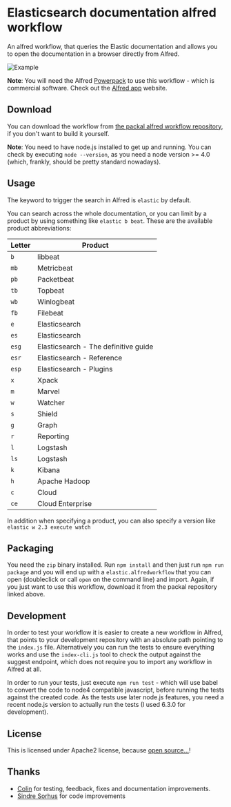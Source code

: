 # Elasticsearch documentation alfred workflow

An alfred workflow, that queries the Elastic documentation and allows you to open the documentation in a browser directly from Alfred.

![Example](screenshot.png)

**Note**: You will need the Alfred [Powerpack](https://www.alfredapp.com/powerpack/) to use this workflow - which is commercial software. Check out the [Alfred app](https://www.alfredapp.com/) website.

## Download

You can download the workflow from [the packal alfred workflow repository](http://www.packal.org/), if you don't want to build it yourself.

**Note**: You need to have node.js installed to get up and running. You can check by executing `node --version`, as you need a node version >= 4.0 (which, frankly, should be pretty standard nowadays).

## Usage

The keyword to trigger the search in Alfred is `elastic` by default.

You can search across the whole documentation, or you can limit by a product by using something like `elastic b beat`. These are the available product abbreviations:

| Letter | Product                              |
| ------ | ------------------------------------ |
| `b`    | libbeat                              |
| `mb`   | Metricbeat                           |
| `pb`   | Packetbeat                           |
| `tb`   | Topbeat                              |
| `wb`   | Winlogbeat                           |
| `fb`   | Filebeat                             |
| `e`    | Elasticsearch                        |
| `es`   | Elasticsearch                        |
| `esg`  | Elasticsearch - The definitive guide |
| `esr`  | Elasticsearch - Reference            |
| `esp`  | Elasticsearch - Plugins              |
| `x`    | Xpack                                |
| `m`    | Marvel                               |
| `w`    | Watcher                              |
| `s`    | Shield                               |
| `g`    | Graph                                |
| `r`    | Reporting                            |
| `l`    | Logstash                             |
| `ls`   | Logstash                             |
| `k`    | Kibana                               |
| `h`    | Apache Hadoop                        |
| `c`    | Cloud                                |
| `ce`   | Cloud Enterprise                     |

In addition when specifying a product, you can also specify a version like `elastic w 2.3 execute watch`

## Packaging

You need the `zip` binary installed. Run `npm install` and then just run `npm run package` and you will end up with a `elastic.alfredworkflow` that you can open (doubleclick or call `open` on the command line) and import. Again, if you just want to use this workflow, download it from the packal repository linked above.

## Development

In order to test your workflow it is easier to create a new workflow in Alfred, that points to your development repository with an absolute path pointing to the `index.js` file.
Alternatively you can run the tests to ensure everything works and use the `index-cli.js` tool to check the output against the suggest endpoint, which does not require you to import any workflow in Alfred at all.

In order to run your tests, just execute `npm run test` - which will use babel to convert the code to node4 compatible javascript, before running the tests against the created code. As the tests use later node.js features, you need a recent node.js version to actually run the tests (I used 6.3.0 for development).

## License

This is licensed under Apache2 license, because [open source...](https://www.flickr.com/photos/nez/8725092093)!

## Thanks

* [Colin](https://github.com/colings86) for testing, feedback, fixes and documentation improvements.
* [Sindre Sorhus](https://github.com/sindresorhus) for code improvements

